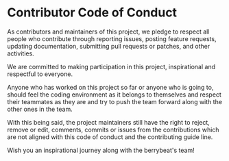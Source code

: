 # Contributor Code of Conduct

As contributors and maintainers of this project, we pledge to respect all people who contribute through reporting issues, posting feature requests, updating documentation, submitting pull requests or patches, and other activities.

We are committed to making participation in this project, inspirational and respectful to everyone.

Anyone who has worked on this project so far or anyone who is going to, should feel the coding environment as it belongs to themselves and respect their teammates as they are and try to push the team forward along with the other ones in the team.

With this being said, the project maintainers still have the right to reject, remove or edit, comments, commits or issues from the contributions which are not aligned with this code of conduct and the contributing guide line.

Wish you an inspirational journey along with the berrybeat's team!